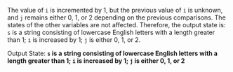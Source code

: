 The value of `i` is incremented by 1, but the previous value of `i` is unknown, and `j` remains either 0, 1, or 2 depending on the previous comparisons. The states of the other variables are not affected. Therefore, the output state is: `s` is a string consisting of lowercase English letters with a length greater than 1; `i` is increased by 1; `j` is either 0, 1, or 2.

Output State: **`s` is a string consisting of lowercase English letters with a length greater than 1; `i` is increased by 1; `j` is either 0, 1, or 2**